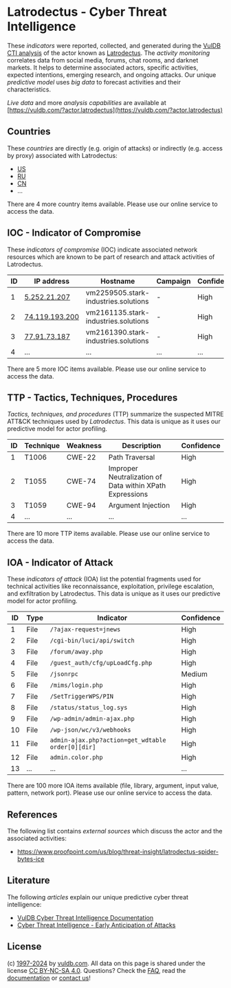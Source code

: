 # Latrodectus - Cyber Threat Intelligence

These _indicators_ were reported, collected, and generated during the [VulDB CTI analysis](https://vuldb.com/?kb.cti) of the actor known as [Latrodectus](https://vuldb.com/?actor.latrodectus). The _activity monitoring_ correlates data from social media, forums, chat rooms, and darknet markets. It helps to determine associated actors, specific activities, expected intentions, emerging research, and ongoing attacks. Our unique _predictive model_ uses _big data_ to forecast activities and their characteristics.

_Live data_ and more _analysis capabilities_ are available at [https://vuldb.com/?actor.latrodectus](https://vuldb.com/?actor.latrodectus)

## Countries

These _countries_ are directly (e.g. origin of attacks) or indirectly (e.g. access by proxy) associated with Latrodectus:

* [US](https://vuldb.com/?country.us)
* [RU](https://vuldb.com/?country.ru)
* [CN](https://vuldb.com/?country.cn)
* ...

There are 4 more country items available. Please use our online service to access the data.

## IOC - Indicator of Compromise

These _indicators of compromise_ (IOC) indicate associated network resources which are known to be part of research and attack activities of Latrodectus.

ID | IP address | Hostname | Campaign | Confidence
-- | ---------- | -------- | -------- | ----------
1 | [5.252.21.207](https://vuldb.com/?ip.5.252.21.207) | vm2259505.stark-industries.solutions | - | High
2 | [74.119.193.200](https://vuldb.com/?ip.74.119.193.200) | vm2161135.stark-industries.solutions | - | High
3 | [77.91.73.187](https://vuldb.com/?ip.77.91.73.187) | vm2161390.stark-industries.solutions | - | High
4 | ... | ... | ... | ...

There are 5 more IOC items available. Please use our online service to access the data.

## TTP - Tactics, Techniques, Procedures

_Tactics, techniques, and procedures_ (TTP) summarize the suspected MITRE ATT&CK techniques used by _Latrodectus_. This data is unique as it uses our predictive model for actor profiling.

ID | Technique | Weakness | Description | Confidence
-- | --------- | -------- | ----------- | ----------
1 | T1006 | CWE-22 | Path Traversal | High
2 | T1055 | CWE-74 | Improper Neutralization of Data within XPath Expressions | High
3 | T1059 | CWE-94 | Argument Injection | High
4 | ... | ... | ... | ...

There are 10 more TTP items available. Please use our online service to access the data.

## IOA - Indicator of Attack

These _indicators of attack_ (IOA) list the potential fragments used for technical activities like reconnaissance, exploitation, privilege escalation, and exfiltration by Latrodectus. This data is unique as it uses our predictive model for actor profiling.

ID | Type | Indicator | Confidence
-- | ---- | --------- | ----------
1 | File | `/?ajax-request=jnews` | High
2 | File | `/cgi-bin/luci/api/switch` | High
3 | File | `/forum/away.php` | High
4 | File | `/guest_auth/cfg/upLoadCfg.php` | High
5 | File | `/jsonrpc` | Medium
6 | File | `/mims/login.php` | High
7 | File | `/SetTriggerWPS/PIN` | High
8 | File | `/status/status_log.sys` | High
9 | File | `/wp-admin/admin-ajax.php` | High
10 | File | `/wp-json/wc/v3/webhooks` | High
11 | File | `admin-ajax.php?action=get_wdtable order[0][dir]` | High
12 | File | `admin.color.php` | High
13 | ... | ... | ...

There are 100 more IOA items available (file, library, argument, input value, pattern, network port). Please use our online service to access the data.

## References

The following list contains _external sources_ which discuss the actor and the associated activities:

* https://www.proofpoint.com/us/blog/threat-insight/latrodectus-spider-bytes-ice

## Literature

The following _articles_ explain our unique predictive cyber threat intelligence:

* [VulDB Cyber Threat Intelligence Documentation](https://vuldb.com/?kb.cti)
* [Cyber Threat Intelligence - Early Anticipation of Attacks](https://www.scip.ch/en/?labs.20201022)

## License

(c) [1997-2024](https://vuldb.com/?kb.changelog) by [vuldb.com](https://vuldb.com/?kb.about). All data on this page is shared under the license [CC BY-NC-SA 4.0](https://creativecommons.org/licenses/by-nc-sa/4.0/). Questions? Check the [FAQ](https://vuldb.com/?kb.faq), read the [documentation](https://vuldb.com/?kb) or [contact us](https://vuldb.com/?contact)!
